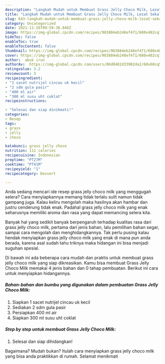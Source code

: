 ```yaml
---
description: "Langkah Mudah untuk Membuat Grass Jelly Choco Milk, Lezat Sekali"
title: "Langkah Mudah untuk Membuat Grass Jelly Choco Milk, Lezat Sekali"
slug: 643-langkah-mudah-untuk-membuat-grass-jelly-choco-milk-lezat-sekali
category: Uncategorized
date: 2021-11-26T09:59:38.846Z
image: https://img-global.cpcdn.com/recipes/983884eb248ef471/680x482cq70/grass-jelly-choco-milk-foto-resep-utama.jpg
hideToc: false
enableToc: true
enableTocContent: false
thumbnail: https://img-global.cpcdn.com/recipes/983884eb248ef471/680x482cq70/grass-jelly-choco-milk-foto-resep-utama.jpg
cover: https://img-global.cpcdn.com/recipes/983884eb248ef471/680x482cq70/grass-jelly-choco-milk-foto-resep-utama.jpg
author:  abuk irun
authorAv:  https://img-global.cpcdn.com/users/06d0482d33902da2/60x60cq50/avatar.jpg
ratingvalue: 3.2
reviewcount: 3
recipeingredient:
- "1 sacet nutrijel cincau uk kecil"
- "2 sdm gula pasir"
- "400 ml air"
- "300 ml susu uht coklat"
recipeinstructions:

- "Selesai dan siap dinikmati!"
categories:
- Resep
tags:
- grass
- jelly
- choco

katakunci: grass jelly choco 
nutrition: 111 calories
recipecuisine: Indonesian
preptime: "PT27M"
cooktime: "PT41M"
recipeyield: "1"
recipecategory: Dessert

---
```



Anda sedang mencari ide resep grass jelly choco milk yang menggugah selera? Cara menyiapkannya memang tidak terlalu sulit namun tidak gampang juga. Kalau keliru mengolah maka hasilnya akan hambar dan justru cenderung tidak enak. Padahal grass jelly choco milk yang enak seharusnya memiliki aroma dan rasa yang dapat memancing selera kita.


Banyak hal yang sedikit banyak berpengaruh terhadap kualitas rasa dari grass jelly choco milk, pertama dari jenis bahan, lalu pemilihan bahan segar, sampai cara mengolah dan menghidangkannya. Tak perlu pusing kalau hendak menyiapkan grass jelly choco milk yang enak di mana pun anda berada, karena asal sudah tahu triknya maka hidangan ini bisa menjadi suguhan spesial.




Di bawah ini ada beberapa cara mudah dan praktis untuk membuat grass jelly choco milk yang siap dikreasikan. Kamu bisa membuat Grass Jelly Choco Milk memakai 4 jenis bahan dan 0 tahap pembuatan. Berikut ini cara untuk menyiapkan hidangannya.

<!--inarticleads1-->

##### Bahan-bahan dan bumbu yang digunakan dalam pembuatan Grass Jelly Choco Milk:

1. Siapkan 1 sacet nutrijel cincau uk kecil
1. Sediakan 2 sdm gula pasir
1. Persiapkan 400 ml air
1. Siapkan 300 ml susu uht coklat




<!--inarticleads2-->

##### Step by step untuk membuat Grass Jelly Choco Milk:


1. Selesai dan siap dihidangkan!



Bagaimana? Mudah bukan? Itulah cara menyiapkan grass jelly choco milk yang bisa anda praktikkan di rumah. Selamat menikmati
